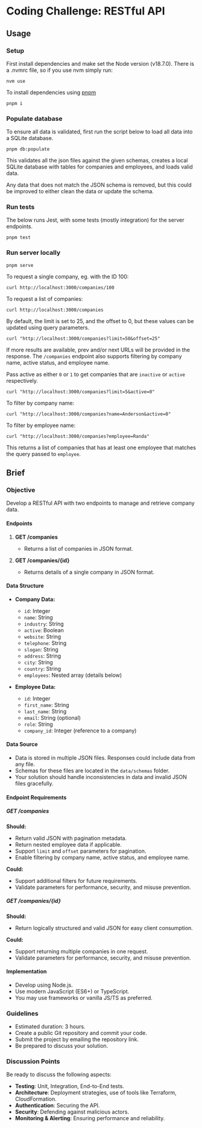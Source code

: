 
# Coding Challenge: RESTful API

## Usage

### Setup

First install dependencies and make set the Node version (v18.7.0). There is a .nvmrc file, so if you use nvm simply run:

```shell
nvm use 
```

To install dependencies using [pnpm](https://pnpm.io/)

```shell
pnpm i
```

### Populate database

To ensure all data is validated, first run the script below to load all data into a SQLite database.

```shell
pnpm db:populate
```

This validates all the json files against the given schemas, creates a local SQLite database with tables for companies and employees, and loads valid data.

Any data that does not match the JSON schema is removed, but this could be improved to either clean the data or update the schema.

### Run tests

The below runs Jest, with some tests (mostly integration) for the server endpoints.

```shell
pnpm test
```

### Run server locally

```shell
pnpm serve
```

To request a single company, eg. with the ID 100:

```shell
curl http://localhost:3000/companies/100
```

To request a list of companies:

```shell
curl http://localhost:3000/companies
```

By default, the limit is set to 25, and the offset to 0, but these values can be updated using query parameters.

```shell
curl "http://localhost:3000/companies?limit=50&offset=25"
```

If more results are available, prev and/or next URLs will be provided in the response. The `/companies` endpoint also supports filtering by company name, active status, and employee name.

Pass active as either `0` or `1` to get companies that are `inactive` or `active` respectively.

```shell
curl "http://localhost:3000/companies?limit=5&active=0"
```

To filter by company name:

```shell
curl "http://localhost:3000/companies?name=Anderson&active=0"
```

To filter by employee name:

```shell
curl "http://localhost:3000/companies?employee=Randa"
```

This returns a list of companies that has at least one employee that matches the query passed to `employee`.

## Brief

### Objective

Develop a RESTful API with two endpoints to manage and retrieve company data.

#### Endpoints

1.  **GET /companies**
    
    -   Returns a list of companies in JSON format.
2.  **GET /companies/{id}**
    
    -   Returns details of a single company in JSON format.

#### Data Structure

-   **Company Data:**
    
    -   `id`: Integer
    -   `name`: String
    -   `industry`: String
    -   `active`: Boolean
    -   `website`: String
    -   `telephone`: String
    -   `slogan`: String
    -   `address`: String
    -   `city`: String
    -   `country`: String
    -   `employees`: Nested array (details below)
-   **Employee Data:**
    
    -   `id`: Integer
    -   `first_name`: String
    -   `last_name`: String
    -   `email`: String (optional)
    -   `role`: String
    -   `company_id`: Integer (reference to a company)

#### Data Source

-   Data is stored in multiple JSON files. Responses could include data from any file.
-   Schemas for these files are located in the `data/schemas` folder.
-   Your solution should handle inconsistencies in data and invalid JSON files gracefully.

#### Endpoint Requirements

##### GET /companies

**Should:**

-   Return valid JSON with pagination metadata.
-   Return nested employee data if applicable.
-   Support `limit` and `offset` parameters for pagination.
-   Enable filtering by company name, active status, and employee name.

**Could:**

-   Support additional filters for future requirements.
-   Validate parameters for performance, security, and misuse prevention.

##### GET /companies/{id}

**Should:**

-   Return logically structured and valid JSON for easy client consumption.

**Could:**

-   Support returning multiple companies in one request.
-   Validate parameters for performance, security, and misuse prevention.

#### Implementation

-   Develop using Node.js.
-   Use modern JavaScript (ES6+) or TypeScript.
-   You may use frameworks or vanilla JS/TS as preferred.

### Guidelines

-   Estimated duration: 3 hours.
-   Create a public Git repository and commit your code.
-   Submit the project by emailing the repository link.
-   Be prepared to discuss your solution.

### Discussion Points

Be ready to discuss the following aspects:

-   **Testing**: Unit, Integration, End-to-End tests.
-   **Architecture**: Deployment strategies, use of tools like Terraform, CloudFormation.
-   **Authentication**: Securing the API.
-   **Security**: Defending against malicious actors.
-   **Monitoring & Alerting**: Ensuring performance and reliability.
